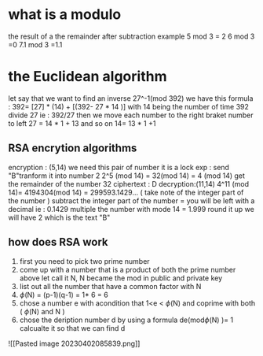 # what is a modulo 
the result of a the remainder after subtraction 
example 
5 mod 3 = 2 
6 mod 3 =0 
7.1 mod 3 =1.1 
# the Euclidean algorithm 
let say that we want to find an inverse 27^-1(mod 392)
we have this formula : 
	392= [27] * (14) + [(392- 27 * 14 )]
	with 14 being the number of time 392 divide 27 ie : 392/27 
	then we move each number to the right braket number to left
	27 = 14 * 1 + 13 
	and so on 
	14= 13 * 1 +1
## RSA encrytion algorithms 
encryption : (5,14) 
we need this pair of number it is a lock 
exp : send "B"tranform it into number 2 
2^5 (mod 14) = 32(mod 14)
					= 4 (mod 14) get the remainder of the number 32
ciphertext : D 
decryption:(11,14)
4^11 (mod 14)= 4194304(mod 14)
					= 299593.1429... ( take note of the integer part of the number )
					subtract the integer part of the number 
					= you will be left with a decimal ie : 0.1429 
					multiple the number with mode 14 
					= 1.999
					round it up we will have 2 which is the text "B"
## how does RSA work 
1. first you need to pick two prime number 
2. come up with a number that is a product of both the prime    number above let call it N, N became the mod in public and private key 
3. list out all the number  that have a common factor with N 
4. $\phi$(N) = (p-1)(q-1) = 1* 6  = 6 
5. chose a number e with acondition that 1<e < $\phi$(N) and coprime with both ( $\phi$(N)  and N )
6. chose the deription number d  by using a formula de(mod$\phi$(N)  )= 1 calcualte it so that we can find d 


![[Pasted image 20230402085839.png]]





